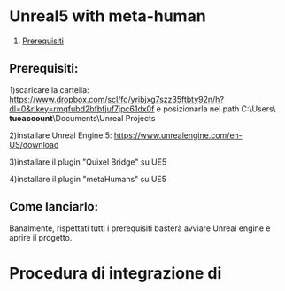 # Unreal5 with meta-human

1. [Prerequisiti](#pippo)


## Prerequisiti:

1)scaricare la cartella: https://www.dropbox.com/scl/fo/yribjxg7szz35ftbty92n/h?dl=0&rlkey=rmqfubd2bfbfjuf7jpc61dx0f e posizionarla nel path C:\Users\ **tuoaccount**\Documents\Unreal Projects

2)installare Unreal Engine 5: https://www.unrealengine.com/en-US/download

3)installare il plugin "Quixel Bridge" su UE5

4)installare il plugin "metaHumans" su UE5

## Come lanciarlo: 

Banalmente, rispettati tutti i prerequisiti basterà avviare Unreal engine e aprire il progetto.

# Procedura di integrazione di

